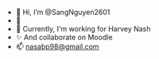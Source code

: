 - 👋 Hi, I’m @SangNguyen2601
- 👀 
- 🌱 Currently, I'm working for Harvey Nash
- ✨ And collaborate on Moodle
- 📫 nasabp98@gmail.com

<!---
SangNguyen2601/SangNguyen2601 is a ✨ special ✨ repository because its `README.md` (this file) appears on your GitHub profile.
You can click the Preview link to take a look at your changes.
--->
